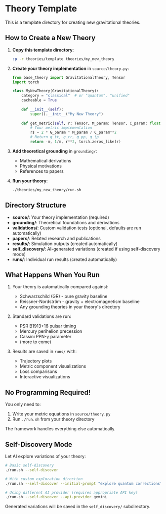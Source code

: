 # Theory Template

This is a template directory for creating new gravitational theories.

## How to Create a New Theory

1. **Copy this template directory**:
   ```bash
   cp -r theories/template theories/my_new_theory
   ```

2. **Create your theory implementation** in `source/theory.py`:
   ```python
   from base_theory import GravitationalTheory, Tensor
   import torch
   
   class MyNewTheory(GravitationalTheory):
       category = "classical"  # or "quantum", "unified"
       cacheable = True
       
       def __init__(self):
           super().__init__("My New Theory")
       
       def get_metric(self, r: Tensor, M_param: Tensor, C_param: float, G_param: float) -> tuple[Tensor, Tensor, Tensor, Tensor]:
           # Your metric implementation
           rs = 2 * G_param * M_param / C_param**2
           # Return g_tt, g_rr, g_pp, g_tp
           return -m, 1/m, r**2, torch.zeros_like(r)
   ```

3. **Add theoretical grounding** in `grounding/`:
   - Mathematical derivations
   - Physical motivations
   - References to papers

4. **Run your theory**:
   ```bash
   ./theories/my_new_theory/run.sh
   ```

## Directory Structure

- **source/**: Your theory implementation (required)
- **grounding/**: Theoretical foundations and derivations
- **validations/**: Custom validation tests (optional, defaults are run automatically)
- **papers/**: Related research and publications
- **results/**: Simulation outputs (created automatically)
- **self_discovery/**: AI-generated variations (created if using self-discovery mode)
- **runs/**: Individual run results (created automatically)

## What Happens When You Run

1. Your theory is automatically compared against:
   - Schwarzschild (GR) - pure gravity baseline
   - Reissner-Nordström - gravity + electromagnetism baseline
   - Any grounding theories in your theory's directory

2. Standard validations are run:
   - PSR B1913+16 pulsar timing
   - Mercury perihelion precession
   - Cassini PPN-γ parameter
   - (more to come)

3. Results are saved in `runs/` with:
   - Trajectory plots
   - Metric component visualizations
   - Loss comparisons
   - Interactive visualizations

## No Programming Required!

You only need to:
1. Write your metric equations in `source/theory.py`
2. Run `./run.sh` from your theory directory

The framework handles everything else automatically.

## Self-Discovery Mode

Let AI explore variations of your theory:

```bash
# Basic self-discovery
./run.sh --self-discover

# With custom exploration direction
./run.sh --self-discover --initial-prompt "explore quantum corrections"

# Using different AI provider (requires appropriate API key)
./run.sh --self-discover --api-provider gemini
```

Generated variations will be saved in the `self_discovery/` subdirectory. 